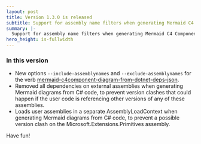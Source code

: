 ```yaml
---
layout: post
title: Version 1.3.0 is released
subtitle: Support for assembly name filters when generating Mermaid C4 Component diagrams from .Net deps.json files
summary: |-
  Support for assembly name filters when generating Mermaid C4 Component diagrams from .Net deps.json files
hero_height: is-fullwidth
---
```


### In this version

- New options `--include-assemblynames` and `--exclude-assemblynames` for the verb [mermaid-c4component-diagram-from-dotnet-deps-json](/verbs/mermaid-c4component-diagram-from-dotnet-deps-json/).
- Removed all dependencies on external assemblies when generating Mermaid diagrams from C# code, to prevent version clashes that could happen if the user code is referencing other versions of any of these assemblies.
- Loads user assemblies in a separate AssemblyLoadContext when generating Mermaid diagrams from C# code, to prevent a possible version clash on the Microsoft.Extensions.Primitives assembly.

Have fun!
